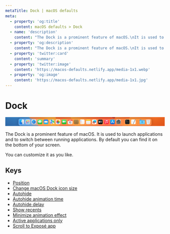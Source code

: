 ```yaml
---
metaTitle: Dock | macOS defaults
meta:
  - property: 'og:title'
    content: macOS defaults > Dock
  - name: 'description'
    content: "The Dock is a prominent feature of macOS.\nIt is used to launch applications and to switch between running applications.\nBy default you can find it on the bottom of your screen.\n\nYou can customize it as you like.\n"
  - property: 'og:description'
    content: "The Dock is a prominent feature of macOS.\nIt is used to launch applications and to switch between running applications.\nBy default you can find it on the bottom of your screen.\n\nYou can customize it as you like.\n"
  - property: 'twitter:card'
    content: 'summary'
  - property: 'twitter:image'
    content: 'https://macos-defaults.netlify.app/media-1x1.webp'
  - property: 'og:image'
    content: 'https://macos-defaults.netlify.app/media-1x1.jpg'
---
```


# Dock

<img
  src="./dock.png" alt="A screenshot of the Dock"
  width="740" height="41" style="height: auto"
/>

The Dock is a prominent feature of macOS.
It is used to launch applications and to switch between running applications.
By default you can find it on the bottom of your screen.

You can customize it as you like.

## Keys

- [Position](./orientation.html)
- [Change macOS Dock icon size](./tilesize.html)
- [Autohide](./autohide.html)
- [Autohide animation time](./autohide-time-modifier.html)
- [Autohide delay](./autohide-delay.html)
- [Show recents](./show-recents.html)
- [Minimize animation effect](./mineffect.html)
- [Active applications only](./static-only.html)
- [Scroll to Exposé app](./scroll-to-open.html)
